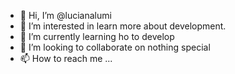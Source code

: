 - 👋 Hi, I’m @lucianalumi
- 👀 I’m interested in learn more about development.
- 🌱 I’m currently learning ho to develop
- 💞️ I’m looking to collaborate on nothing special
- 📫 How to reach me ...

<!---
lucianalumi/lucianalumi is a ✨ special ✨ repository because its `README.md` (this file) appears on your GitHub profile.
You can click the Preview link to take a look at your changes.
--->
